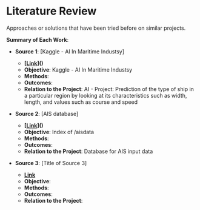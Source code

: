 # Literature Review

Approaches or solutions that have been tried before on similar projects.

**Summary of Each Work**:

- **Source 1**: [Kaggle - AI In Maritime Industsy]

  - **[[Link](https://www.kaggle.com/code/eminserkanerdonmez/ai-in-maritime-industsy/notebook)]()**
  - **Objective**: Kaggle - AI In Maritime Industsy
  - **Methods**:
  - **Outcomes**:
  - **Relation to the Project**: AI - Project: Prediction of the type of ship in a particular region by looking at its characteristics such as width, length, and values such as course and speed 

- **Source 2**: [AIS database]

  - **[[Link](http://web.ais.dk/aisdata/)]()**
  - **Objective**: Index of /aisdata
  - **Methods**:
  - **Outcomes**:
  - **Relation to the Project**: Database for AIS input data

- **Source 3**: [Title of Source 3]

  - **[Link]()**
  - **Objective**:
  - **Methods**:
  - **Outcomes**:
  - **Relation to the Project**:

